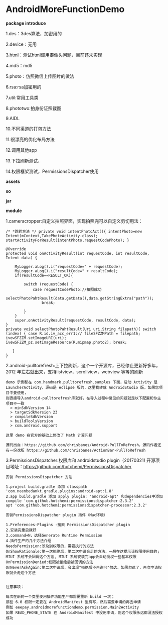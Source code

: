 AndroidMoreFunctionDemo
=======================
**package introduce**

1.des：3des算法，加密用的<br>

2.device：无用<br>

3.html：测试html调用摄像头问题，目前还未实现<br>

4.md5：md5<br>

5.photo：仿照微信上传图片的做法<br>

6.rsa:rsa加密用的<br>

7.util:常用工具类<br>

8.phototwo:拍身份证照截图<br>

9.AIDL<br>

10.不同渠道的打包方法<br>

11.很漂亮的优化布局方法<br>

12.调用其他app<br>

13.下拉刷新测试，<br>

14.权限框架测试，PermissionsDispatcher使用<br>


**assets**

**so**

**jar**

**module**

1.cameracropper:自定义拍照界面，实现拍照完可以自定义剪切用法：
```
/* *跳转方法 */ private void intentPhotoAct(){ intentPhoto=new Intent(mContext,TakePhoteActivity.class); startActivityForResult(intentPhoto,requestCodePhoto); }

@Override
protected void onActivityResult(int requestCode, int resultCode, Intent data) {

    MyLogger.aLog().i("requestCode=" + requestCode);
    MyLogger.aLog().i("resultCode=" + resultCode);
    if(resultCode==RESULT_OK){

        switch (requestCode) {
            case requestCodePhoto://拍照成功
               selectPhotoPahtResult(data.getData(),data.getStringExtra("path"));
                break;

        }
    }
    super.onActivityResult(requestCode, resultCode, data);
}
private void selectPhotoPahtResult(Uri uri,String filepath){ switch (index) { case R.id.iv_acc_err1:// fileSFZZMPath = filepath; ivewSFZZM.setImageURI(uri); ivewSFZZM_pz.setImageResource(R.mipmap.photo2); break;

   }
}
```
2.android-pulltorefresh:上下拉刷新，这个一个开源库，已经停止更新好多年，2012 年左右就出来，支持listview，scrollview，webview 等等的刷新
```
demo 示例都在 com.handmark.pulltorefresh.samples 下面，启动 Activity 是 LauncherActivity，源码是 eclipse 版的，这里我转成 AndroidStudio 版，如果您项目中要使用，
则直接导入android-pulltorefresh库就好，在导入过程中常见的问题就是以下配置和你主项目不一致
  > minSdkVersion 14
  > targetSdkVersion 23
  > compileSdkVersion
  > buildToolsVersion
  > com.android.support
  
这里 demo 在官方的基础上修改了 Math 计算问题

源码出自：https://github.com/chrisbanes/Android-PullToRefresh，源码作者还有一份改版 https://github.com/chrisbanes/ActionBar-PullToRefresh

```
3.PermissionsDispatcher:权限库和 androidstudio plugin（20170321)
开源项目地址：https://github.com/hotchemi/PermissionsDispatcher
```
安装 PermissionsDispatcher 方法

1.project build.gradle 添加 classpath 'com.neenbedankt.gradle.plugins:android-apt:1.8'
2.app build.gradle 添加 apply plugin: 'android-apt' 和dependencies中添加  compile 'com.github.hotchemi:permissionsdispatcher:2.3.2'
apt 'com.github.hotchemi:permissionsdispatcher-processor:2.3.2'

安装PermissionsDispatcher plugin 插件（Mac环境）

1.Preferences-Plugins -搜索 PermissionsDispatcher plugin
2.安装完重启就好
3.command+N，选择Generate Runtime Permission
4.插件生产的几个方法介绍
NeedsPermission:涉及到权限的，需要执行的方法
OnShowRationale:第一次拒绝后，第二次申请会走的方法，一般在这提示该权限使用目的; MIUI 系统不会回调这个方法, MIUI 系统安装完app会自动授权一些基本权限
OnPermissionDenied:权限被拒绝后被回调的方法
OnNeverAskAgain:第二次申请后，会出现"拒绝后不再询问"勾选，如果勾选了，再次申请权限就会走这个方法


注意事项：

每次在新的一个类里使用插件功能生产都需要重新 build 一次；
那些 6.0 权限一定要在 AndroidManifest 里有写，然后需要申请的再去申请
例如 eeepay.androidmorefunctiondemo.permission.Main2Activity 
如果 READ_PHONE_STATE 在 AndroidManifest 中没用申请，则这个权限永远都没法授权成功

```